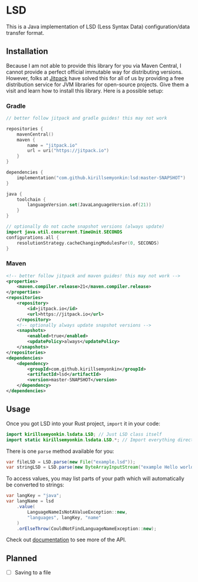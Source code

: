 # LSD

This is a Java implementation of LSD (Less Syntax Data) configuration/data transfer format.

## Installation

Because I am not able to provide this library for you via Maven Central, I cannot provide a perfect
official immutable way for distributing versions. However, folks at [Jitpack](<https://jitpack.io/>)
have solved this for all of us by providing a free distribution service for JVM libraries for
open-source projects. Give them a visit and learn how to install this library. Here is a possible setup:

### Gradle

```kotlin
// better follow jitpack and gradle guides! this may not work

repositories {
    mavenCentral()
    maven {
        name = "jitpack.io"
        url = uri("https://jitpack.io")
    }
}

dependencies {
    implementation("com.github.kirillsemyonkin:lsd:master-SNAPSHOT")
}

java {
    toolchain {
        languageVersion.set(JavaLanguageVersion.of(21))
    }
}

// optionally do not cache snapshot versions (always update)
import java.util.concurrent.TimeUnit.SECONDS
configurations.all {
    resolutionStrategy.cacheChangingModulesFor(0, SECONDS)
}
```

### Maven

```xml
<!-- better follow jitpack and maven guides! this may not work -->
<properties>
    <maven.compiler.release>21</maven.compiler.release>
</properties>
<repositories>
    <repository>
        <id>jitpack.io</id>
        <url>https://jitpack.io</url>
    </repository>
    <!-- optionally always update snapshot versions -->
    <snapshots>
        <enabled>true</enabled>
        <updatePolicy>always</updatePolicy>
    </snapshots>
</repositories>
<dependencies>
    <dependency>
        <groupId>com.github.kirillsemyonkin</groupId>
        <artifactId>lsd</artifactId>
        <version>master-SNAPSHOT</version>
    </dependency>
</dependencies>
```

## Usage

Once you got LSD into your Rust project, `import` it in your code:

```java
import kirillsemyonkin.lsdata.LSD; // Just LSD class itself
import static kirillsemyonkin.lsdata.LSD.*; // Import everything directly into your scope
```

There is one `parse` method available for you:

```java
var fileLSD = LSD.parse(new File("example.lsd"));
var stringLSD = LSD.parse(new ByteArrayInputStream("example Hello world!".getBytes()));
```

To access values, you may list parts of your path which will automatically be converted to strings:

```java
var langKey = "java";
var langName = lsd
    .value(
        LanguageNameIsNotAValueException::new,
        "languages", langKey, "name"
    )
    .orElseThrow(CouldNotFindLanguageNameException::new);
```

Check out [documentation](https://docs.rs/lsdata/) to see more of the API.

## Planned

- [ ] Saving to a file
